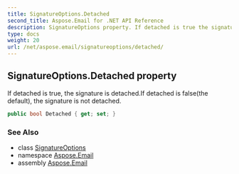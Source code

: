 ```yaml
---
title: SignatureOptions.Detached
second_title: Aspose.Email for .NET API Reference
description: SignatureOptions property. If detached is true the signature is detached.If detached is falsethe default the signature is not detached
type: docs
weight: 20
url: /net/aspose.email/signatureoptions/detached/
---
```

## SignatureOptions.Detached property

If detached is true, the signature is detached.If detached is false(the default), the signature is not detached.

```csharp
public bool Detached { get; set; }
```

### See Also

* class [SignatureOptions](../)
* namespace [Aspose.Email](../../signatureoptions/)
* assembly [Aspose.Email](../../../)


